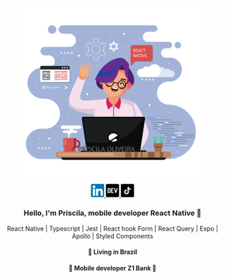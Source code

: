<p align="center">
  <img src="https://github.com/pripoliveira50/pripoliveira50/blob/main/.github/assets/me.svg" width="80%"
  alt="Priscila oliveira" />
  <br>
  <a
    href="https://www.linkedin.com/in/pripoliveira50/" 
    alt="LinkedIn"
    target="blank"
  >
    <img src="https://github.com/pripoliveira50/pripoliveira50/blob/main/.github/assets/linkedin.svg" width="6%" />
  </a>
  <a
    href="https://dev.to/pripoliveira50" 
    alt="dev.to"
    target="blank"
  >
     <img src="https://github.com/pripoliveira50/pripoliveira50/blob/main/.github/assets/dev.svg" width="6%" />
  <a
    href="https://www.tiktok.com/@pripoliveira50" 
    alt="tiktok"
    target="blank"
  >
    <img src="https://github.com/pripoliveira50/pripoliveira50/blob/main/.github/assets/tiktok.svg" width="6%"  />
  </a>
</p>

<h3 align="center">
  Hello, I'm Priscila, mobile developer React Native 👋
</h3>
<p align="center">
   React Native | Typescript | Jest | React hook Form | React Query | Expo | Apollo | Styled Components 
</p>
<h4 align="center">
  📌  Living in <b>Brazil</b>  
</h4>
<h4 align="center">💼 Mobile developer Z1 Bank 💞 </h4>
